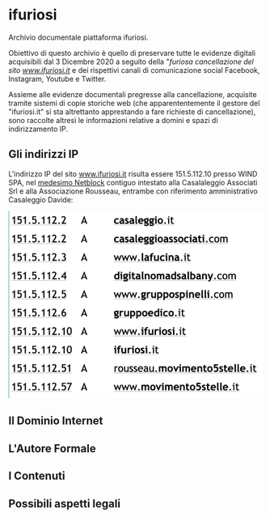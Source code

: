 # ifuriosi
Archivio documentale piattaforma ifuriosi.

Obiettivo di questo archivio è quello di preservare tutte le evidenze digitali acquisibili dal 3 Dicembre 2020 a seguito della "*furiosa cancellazione del sito www.ifuriosi.it* e dei rispettivi canali di comunicazione social Facebook, Instagram, Youtube e Twitter.

Assieme alle evidenze documentali pregresse alla cancellazione, acquisite tramite sistemi di copie storiche web (che apparententemente il gestore del "ifuriosi.it" si sta altrettanto apprestando a fare richieste di cancellazione), sono raccolte altresì le informazioni relative a domini e spazi di indirizzamento IP.

## Gli indirizzi IP

L'indirizzo IP del sito www.ifuriosi.it risulta essere 151.5.112.10 presso WIND SPA, nel [medesimo Netblock](https://www.robtex.com/cidr/151.5.0.0-16
) contiguo intestato alla Casalaleggio Associati Srl e alla Associazione Rousseau, entrambe con riferimento amministrativo Casaleggio Davide:

![I Furiosi Netblock](https://raw.githubusercontent.com/fpietrosanti/ifuriosi/main/netblocks-1.png)


## Il Dominio Internet


## L'Autore Formale

## I Contenuti

## Possibili aspetti legali
